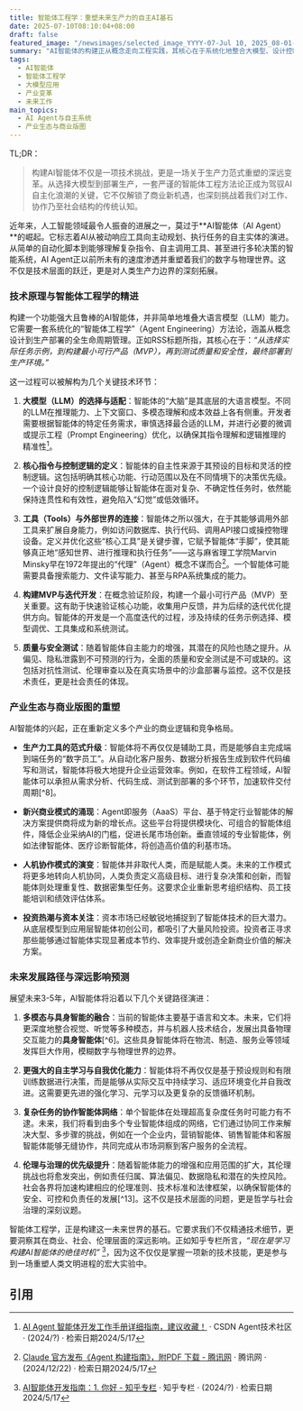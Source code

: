 ```yaml
---
title: 智能体工程学：重塑未来生产力的自主AI基石
date: 2025-07-10T08:10:04+08:00
draft: false
featured_image: "/newsimages/selected_image_YYYY-07-Jul 10, 2025_08-01-56-715.jpg"
summary: "AI智能体的构建正从概念走向工程实践，其核心在于系统化地整合大模型、设计控制逻辑、并赋能外部工具，以实现任务的自主执行。这项技术不仅预示着生产力工具的革命性升级和新兴商业模式的涌现，更将深刻影响人机协作的未来形态和全球产业版图，未来3-5年内，多模态具身智能体和协作网络将是其关键发展方向。"
tags: 
  - AI智能体
  - 智能体工程学
  - 大模型应用
  - 产业变革
  - 未来工作
main_topics: 
  - AI Agent与自主系统
  - 产业生态与商业版图
---
```


TL;DR：
> 构建AI智能体不仅是一项技术挑战，更是一场关于生产力范式重塑的深远变革。从选择大模型到部署生产，一套严谨的智能体工程方法论正成为驾驭AI自主化浪潮的关键，它不仅解锁了商业新机遇，也深刻挑战着我们对工作、协作乃至社会结构的传统认知。

近年来，人工智能领域最令人振奋的进展之一，莫过于**AI智能体（AI Agent）**的崛起。它标志着AI从被动响应工具向主动规划、执行任务的自主实体的演进。从简单的自动化脚本到能够理解复杂指令、自主调用工具、甚至进行多轮决策的智能系统，AI Agent正以前所未有的速度渗透并重塑着我们的数字与物理世界。这不仅是技术层面的跃迁，更是对人类生产力边界的深刻拓展。

### 技术原理与智能体工程学的精进

构建一个功能强大且鲁棒的AI智能体，并非简单地堆叠大语言模型（LLM）能力。它需要一套系统化的“智能体工程学”（Agent Engineering）方法论，涵盖从概念设计到生产部署的全生命周期管理。正如RSS标题所指，其核心在于：_“从选择实际任务示例，到构建最小可行产品（MVP），再到测试质量和安全性，最终部署到生产环境。”_

这一过程可以被解构为几个关键技术环节：

1.  **大模型（LLM）的选择与适配**：智能体的“大脑”是其底层的大语言模型。不同的LLM在推理能力、上下文窗口、多模态理解和成本效益上各有侧重。开发者需要根据智能体的特定任务需求，审慎选择最合适的LLM，并进行必要的微调或提示工程（Prompt Engineering）优化，以确保其指令理解和逻辑推理的精准性[^1]。

2.  **核心指令与控制逻辑的定义**：智能体的自主性来源于其预设的目标和灵活的控制逻辑。这包括明确其核心功能、行动范围以及在不同情境下的决策优先级。一个设计良好的控制逻辑能够让智能体在面对复杂、不确定性任务时，依然能保持连贯性和有效性，避免陷入“幻觉”或低效循环。

3.  **工具（Tools）与外部世界的连接**：智能体之所以强大，在于其能够调用外部工具来扩展自身能力，例如访问数据库、执行代码、调用API接口或操控物理设备。定义并优化这些“核心工具”是关键步骤，它赋予智能体“手脚”，使其能够真正地“感知世界、进行推理和执行任务”——这与麻省理工学院Marvin Minsky早在1972年提出的“代理”（Agent）概念不谋而合[^5]。一个智能体可能需要具备搜索能力、文件读写能力、甚至与RPA系统集成的能力。

4.  **构建MVP与迭代开发**：在概念验证阶段，构建一个最小可行产品（MVP）至关重要。这有助于快速验证核心功能，收集用户反馈，并为后续的迭代优化提供方向。智能体的开发是一个高度迭代的过程，涉及持续的任务示例选择、模型调优、工具集成和系统测试。

5.  **质量与安全测试**：随着智能体自主能力的增强，其潜在的风险也随之提升。从偏见、隐私泄露到不可预测的行为，全面的质量和安全测试是不可或缺的。这包括对抗性测试、伦理审查以及在真实场景中的沙盒部署与监控。这不仅是技术责任，更是社会责任的体现。

### 产业生态与商业版图的重塑

AI智能体的兴起，正在重新定义多个产业的商业逻辑和竞争格局。

*   **生产力工具的范式升级**：智能体将不再仅仅是辅助工具，而是能够自主完成端到端任务的“数字员工”。从自动化客户服务、数据分析报告生成到软件代码编写和测试，智能体将极大地提升企业运营效率。例如，在软件工程领域，AI智能体可以承担从需求分析、代码生成、测试到部署的多个环节，加速软件交付周期[^8]。

*   **新兴商业模式的涌现**：Agent即服务（AaaS）平台、基于特定行业智能体的解决方案提供商将成为新的增长点。这些平台将提供模块化、可组合的智能体组件，降低企业采纳AI的门槛，促进长尾市场创新。垂直领域的专业智能体，例如法律智能体、医疗诊断智能体，将创造高价值的利基市场。

*   **人机协作模式的演变**：智能体并非取代人类，而是赋能人类。未来的工作模式将更多地转向人机协同，人类负责定义高级目标、进行复杂决策和创新，而智能体则处理重复性、数据密集型任务。这要求企业重新思考组织结构、员工技能培训和绩效评估体系。

*   **投资热潮与资本关注**：资本市场已经敏锐地捕捉到了智能体技术的巨大潜力。从底层模型到应用层智能体初创公司，都吸引了大量风险投资。投资者正寻求那些能够通过智能体实现显著成本节约、效率提升或创造全新商业价值的解决方案。

### 未来发展路径与深远影响预测

展望未来3-5年，AI智能体将沿着以下几个关键路径演进：

1.  **多模态与具身智能的融合**：当前的智能体主要基于语言和文本。未来，它们将更深度地整合视觉、听觉等多种模态，并与机器人技术结合，发展出具备物理交互能力的**具身智能体**[^6]。这些具身智能体将在物流、制造、服务业等领域发挥巨大作用，模糊数字与物理世界的边界。

2.  **更强大的自主学习与自我优化能力**：智能体将不再仅仅是基于预设规则和有限训练数据进行决策，而是能够从实际交互中持续学习、适应环境变化并自我改进。这需要更先进的强化学习、元学习以及更复杂的反馈循环机制。

3.  **复杂任务的协作智能体网络**：单个智能体在处理超高复杂度任务时可能力有不逮。未来，我们将看到由多个专业智能体组成的网络，它们通过协同工作来解决大型、多步骤的挑战，例如在一个企业内，营销智能体、销售智能体和客服智能体能够无缝协作，共同完成从市场洞察到客户服务的全流程。

4.  **伦理与治理的优先级提升**：随着智能体能力的增强和应用范围的扩大，其伦理挑战也将愈发突出，例如责任归属、算法偏见、数据隐私和潜在的失控风险。社会各界将加速构建相应的伦理准则、技术标准和法律框架，以确保智能体的安全、可控和负责任的发展[^13]。这不仅是技术层面的问题，更是哲学与社会治理的深刻议题。

智能体工程学，正是构建这一未来世界的基石。它要求我们不仅精通技术细节，更要洞察其在商业、社会、伦理层面的深远影响。正如知乎专栏所言，_“现在是学习构建AI智能体的绝佳时机”_ [^4]，因为这不仅仅是掌握一项新的技术技能，更是参与到一场重塑人类文明进程的宏大实验中。

## 引用
[^1]: [AI Agent 智能体开发工作手册详细指南，建议收藏！](https://agent.csdn.net/67d8c6c51056564ee2462d35.html) · CSDN Agent技术社区 · (2024/?) · 检索日期2024/5/17
[^2]: [AI Agent 开发与应用：基于大模型的智能体构建 - 知乎专栏](https://zhuanlan.zhihu.com/p/1917536064698033530) · 知乎专栏 · (2024/?) · 检索日期2024/5/17
[^3]: [Claude发布一套智能体构建指南 - AI Agent技术社区](https://agent.csdn.net/67d8cba91056564ee2463558.html) · CSDN Agent技术社区 · (2024/?) · 检索日期2024/5/17
[^4]: [AI智能体开发指南：1. 你好 - 知乎专栏](https://zhuanlan.zhihu.com/p/1889768904924059065) · 知乎专栏 · (2024/?) · 检索日期2024/5/17
[^5]: [Claude 官方发布《Agent 构建指南》，附PDF 下载 - 腾讯网](https://view.inews.qq.com/a/20241222A05CSB00) · 腾讯网 · (2024/12/22) · 检索日期2024/5/17
